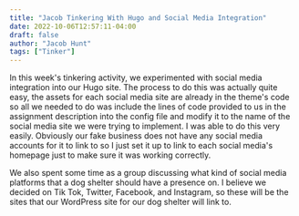 ```yaml
---
title: "Jacob Tinkering With Hugo and Social Media Integration"
date: 2022-10-06T12:57:11-04:00
draft: false
author: "Jacob Hunt"
tags: ["Tinker"]
---
```


In this week's tinkering activity, we experimented with social media integration into our Hugo site. The process to do this was actually quite easy, the assets for each social media site are already in the theme's code so all we needed to do was include the lines of code provided to us in the assignment description into the config file and modify it to the name of the social media site we were trying to implement. I was able to do this very easily. Obviously our fake business does not have any social media accounts for it to link to so I just set it up to link to each social media's homepage just to make sure it was working correctly.

We also spent some time as a group discussing what kind of social media platforms that a dog shelter should have a presence on. I believe we decided on Tik Tok, Twitter, Facebook, and Instagram, so these will be the sites that our WordPress site for our dog shelter will link to.